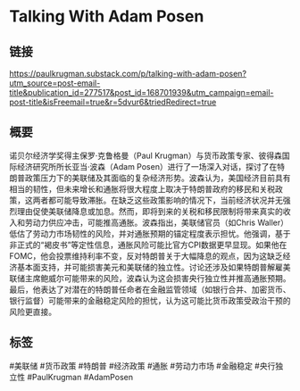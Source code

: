 # Talking With Adam Posen

## 链接
https://paulkrugman.substack.com/p/talking-with-adam-posen?utm_source=post-email-title&publication_id=277517&post_id=168701939&utm_campaign=email-post-title&isFreemail=true&r=5dvur6&triedRedirect=true

## 概要
诺贝尔经济学奖得主保罗·克鲁格曼（Paul Krugman）与货币政策专家、彼得森国际经济研究所所长亚当·波森（Adam Posen）进行了一场深入对话，探讨了在特朗普政策压力下的美联储及其面临的复杂经济形势。波森认为，美国经济目前具有相当的韧性，但未来增长和通胀将很大程度上取决于特朗普政府的移民和关税政策，这两者都可能导致滞胀。在缺乏这些政策影响的情况下，当前经济状况并无强烈理由促使美联储降息或加息。然而，即将到来的关税和移民限制将带来真实的收入和劳动力供应冲击，可能推高通胀。波森指出，美联储官员（如Chris Waller）低估了劳动力市场韧性的风险，并对通胀预期的锚定程度表示担忧。他强调，基于非正式的“褐皮书”等定性信息，通胀风险可能比官方CPI数据更早显现。如果他在FOMC，他会投票维持利率不变，反对特朗普关于大幅降息的观点，因为这缺乏经济基本面支持，并可能损害美元和美联储的独立性。讨论还涉及如果特朗普解雇美联储主席鲍威尔可能带来的风险，波森认为这会损害央行独立性并推高通胀预期。最后，他表达了对潜在的特朗普任命者在金融监管领域（如银行合并、加密货币、银行监督）可能带来的金融稳定风险的担忧，认为这可能比货币政策受政治干预的风险更直接。

## 标签
#美联储 #货币政策 #特朗普 #经济政策 #通胀 #劳动力市场 #金融稳定 #央行独立性 #PaulKrugman #AdamPosen